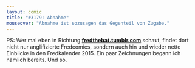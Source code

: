 ```yaml
---
layout: comic
title: "#3179: Abnahme"
mouseover: "Abnahme ist sozusagen das Gegenteil von Zugabe."
---
```


PS: 
Wer mal eben in Richtung <a href="http://fredthebat.tumblr.com/"><strong>fredthebat.tumblr.com</strong></a> schaut, findet dort nicht nur anglifizierte Fredcomics, sondern auch hin und wieder nette Einblicke in den Fredkalender 2015. Ein paar Zeichnungen begann ich nämlich bereits.
Und so.
